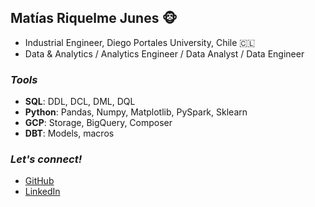 ## **Matías Riquelme Junes** 🐵

- Industrial Engineer, Diego Portales University, Chile 🇨🇱
- Data & Analytics / Analytics Engineer / Data Analyst / Data Engineer

### ***Tools***

- **SQL**: DDL, DCL, DML, DQL
- **Python**: Pandas, Numpy, Matplotlib, PySpark, Sklearn
- **GCP**: Storage, BigQuery, Composer
- **DBT**: Models, macros

<!--
- SQL ------ 🔳🔳🔳🔳🔳🔳🔳⬜️⬜️
- Python --- 🔳🔳🔳🔳🔳⬜️⬜️⬜️⬜️
- GCP ------ 🔳🔳🔳⬜️⬜️⬜️⬜️⬜️⬜️
- DBT ------ 🔳🔳🔳🔳⬜️⬜️⬜️⬜️⬜️
-->

### ***Let's connect!***

- [GitHub](https://github.com/MaddoSaru)
- [LinkedIn](https://www.linkedin.com/in/maddosaru/)

<!--
**MaddoSaru/MaddoSaru** is a ✨ _special_ ✨ repository because its `README.md` (this file) appears on your GitHub profile.

Here are some ideas to get you started:

- 🔭 I’m currently working on ...
- 🌱 I’m currently learning ...
- 👯 I’m looking to collaborate on ...
- 🤔 I’m looking for help with ...
- 💬 Ask me about ...
- 📫 How to reach me: ...
- 😄 Pronouns: ...
- ⚡ Fun fact: ...
-->
